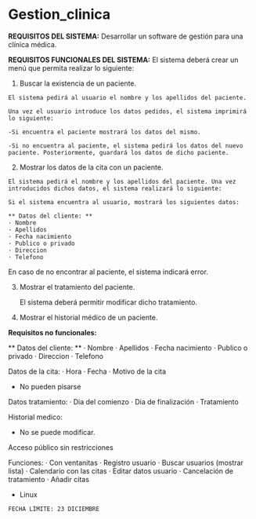# Gestion_clinica

**REQUISITOS DEL SISTEMA:** Desarrollar un software de gestión para una clínica médica.

**REQUISITOS FUNCIONALES DEL SISTEMA:** El sistema deberá crear un menú que permita realizar lo siguiente:

  1. Buscar la existencia de un paciente. 

    El sistema pedirá al usuario el nombre y los apellidos del paciente. 

    Una vez el usuario introduce los datos pedidos, el sistema imprimirá lo siguiente:

    -Si encuentra el paciente mostrará los datos del mismo.

    -Si no encuentra al paciente, el sistema pedirá los datos del nuevo paciente. Posteriormente, guardará los datos de dicho paciente.

  2. Mostrar los datos de la cita con un paciente. 

    El sistema pedirá el nombre y los apellidos del paciente. Una vez introducidos dichos datos, el sistema realizará lo siguiente:

    Si el sistema encuentra al usuario, mostrará los siguientes datos:

    ** Datos del cliente: **
    · Nombre
    · Apellidos
    · Fecha nacimiento
    · Publico o privado
    · Direccion
    · Telefono

  En caso de no encontrar al paciente, el sistema indicará error.

  3. Mostrar el tratamiento del paciente. 

     El sistema deberá permitir modificar dicho tratamiento.

  4. Mostrar el historial médico de un paciente.

**Requisitos no funcionales:**
  

** Datos del cliente: **
  · Nombre
  · Apellidos
  · Fecha nacimiento
  · Publico o privado
  · Direccion
  · Telefono

Datos de la cita:
  · Hora
  · Fecha
  · Motivo de la cita
  - No pueden pisarse

Datos tratamiento:
  · Dia del comienzo
  · Dia de finalización
  · Tratamiento

Historial medico:
  - No se puede modificar.

Acceso público sin restricciones

Funciones:
  · Con ventanitas
  · Registro usuario
  · Buscar usuarios (mostrar lista)
  · Calendario con las citas
  · Editar datos usuario
  · Cancelación de tratamiento
  · Añadir citas
  - Linux

```
FECHA LÍMITE: 23 DICIEMBRE
```

